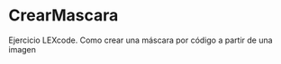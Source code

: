 CrearMascara
============

Ejercicio LEXcode. Como crear una máscara por código a partir de una imagen
